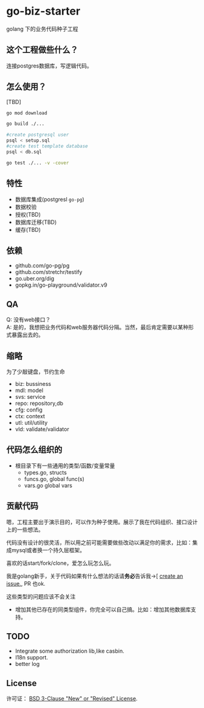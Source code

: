 # go-biz-starter
 golang 下的业务代码种子工程

 ## 这个工程做些什么？
 连接postgres数据库，写逻辑代码。

 ## 怎么使用？
 [TBD]
 ```bash
go mod download

go build ./...

#create postgresql user
psql < setup.sql
#create test template database
psql < db.sql

go test ./... -v -cover
```

 ## 特性
 - 数据库集成(postgresl `go-pg`)
 - 数据校验
 - 授权(TBD)
 - 数据库迁移(TBD)
 - 缓存(TBD)

## 依赖
- github.com/go-pg/pg 
- github.com/stretchr/testify 
- go.uber.org/dig 
- gopkg.in/go-playground/validator.v9 

## QA
Q: 没有web接口？<br>
A: 是的，我想把业务代码和web服务器代码分隔。当然，最后肯定需要以某种形式暴露出去的。

## 缩略
为了少敲键盘，节约生命
- biz: bussiness
- mdl: model
- svs: service
- repo: repository,db
- cfg: config
- ctx: context
- utl: util/utility
- vld: validate/validator


## 代码怎么组织的
- 根目录下有一些通用的类型/函数/变量常量
    - types.go, structs
    - funcs.go, global func(s)
    - vars.go global vars

## 贡献代码
嗯，工程主要出于演示目的，可以作为种子使用。展示了我在代码组织、接口设计上的一些想法。

代码没有设计的很灵活，所以用之前可能需要做些改动以满足你的需求，比如：集成mysql或者换一个持久层框架。

喜欢的话start/fork/clone，爱怎么玩怎么玩。

我是golang新手，关于代码如果有什么想法的话请**务必**告诉我->[ [create an issue.](https://github.com/sunsiansong/go-starter-biz/issues/new), PR 也ok.

这些类型的问题应该不会关注
- 增加其他已存在的同类型组件，你完全可以自己搞。比如：增加其他数据库支持。

## TODO
- Integrate some authorization lib,like casbin.
- I18n support.
- better log

## License

许可证： [BSD 3-Clause "New" or "Revised" License](LICENSE).